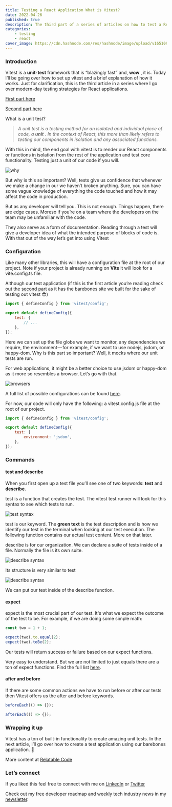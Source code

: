 ```yaml
---
title: Testing a React Application What is Vitest?
date: 2022-04-26
published: true
description: The third part of a series of articles on how to test a React Application. I go over how Vitest and its syntax work in the simplest terms.
categories:
    - testing
    - react
cover_image: https://cdn.hashnode.com/res/hashnode/image/upload/v1651098470347/9coA_akWr.png
---
```


### Introduction

Vitest is a **unit-test** framework that is “blazingly fast” and, **wow** , it is. Today I’ll be going over how to set up vitest and a brief explanation of how it works. Just for clarification, this is the third article in a series where I go over modern-day testing strategies for React applications.

[First part here](https://relatablecode.com/testing-a-react-application-the-modern-approach/)

[Second part here](https://relatablecode.com/testing-a-react-application-the-setup/)

What is a unit test?

> _A unit test is a testing method for an isolated and individual piece of code, a_ **_unit_** _. In the context of React, this more than likely refers to testing our components in isolation and any associated functions._

With this in mind, the end goal with vitest is to render our React components or functions in isolation from the rest of the application and test core functionality. Testing just a unit of our code if you will.

![why](https://cdn.hashnode.com/res/hashnode/image/upload/v1651084793796/zHNCvkjvF.gif)

But why is this so important? Well, tests give us confidence that whenever we make a change in our we haven’t broken anything. Sure, you can have some vague knowledge of everything the code touched and how it may affect the code in production.

But as any developer will tell you. This is not enough. Things happen, there are edge cases. Moreso if you’re on a team where the developers on the team may be unfamiliar with the code.

They also serve as a form of documentation. Reading through a test will give a developer idea of what the intended purpose of blocks of code is. With that out of the way let’s get into using Vitest

### Configuration

Like many other libraries, this will have a configuration file at the root of our project. Note if your project is already running on **Vite** it will look for a vite.config.ts file.

Although our test application (if this is the first article you’re reading check out the [second part](https://relatablecode.com/testing-a-react-application-the-setup/) as it has the barebones site we built for the sake of testing out vitest 😎)

```js
import { defineConfig } from 'vitest/config';

export default defineConfig({
	test: {
		// ...
	},
});
```

Here we can set up the file globs we want to monitor, any dependencies we require, the environment — for example, if we want to use nodejs, jsdom, or happy-dom. Why is this part so important? Well, it mocks where our unit tests are run.

For web applications, it might be a better choice to use jsdom or happy-dom as it more so resembles a browser. Let’s go with that.

![browsers](https://cdn.hashnode.com/res/hashnode/image/upload/v1651084795792/Ip3ltV8N7.jpeg)

A full list of possible configurations can be found [here](https://vitest.dev/config/).

For now, our code will only have the following: a vitest.config.js file at the root of our project.

```js
import { defineConfig } from 'vitest/config';

export default defineConfig({
	test: {
		environment: 'jsdom',
	},
});
```

### Commands

#### test and describe

When you first open up a test file you’ll see one of two keywords: **test** and **describe**.

test is a function that creates the test. The vitest test runner will look for this syntax to see which tests to run.

![test syntax](https://cdn.hashnode.com/res/hashnode/image/upload/v1651084799516/8TerPFQGI.png)

test is our keyword. The **green text** is the test description and is how we identify our test in the terminal when looking at our test execution. The following function contains our actual test content. More on that later.

describe is for our organization. We can declare a suite of tests inside of a file. Normally the file is its own suite.

![describe syntax](https://cdn.hashnode.com/res/hashnode/image/upload/v1651084800943/nuuNCxsIk.png)

Its structure is very similar to test

![describe syntax](https://cdn.hashnode.com/res/hashnode/image/upload/v1651084802342/gQAEt8Yym.png)

We can put our test inside of the describe function.

#### expect

expect is the most crucial part of our test. It's what we expect the outcome of the test to be. For example, if we are doing some simple math:

```js
const two = 1 + 1;

expect(two).to.equal(2);
expect(two).toBe(2);
```

Our tests will return success or failure based on our expect functions.

Very easy to understand. But we are not limited to just equals there are a ton of expect functions. Find the full list [here](https://vitest.dev/api/#expect).

#### after and before

If there are some common actions we have to run before or after our tests then Vitest offers us the after and before keywords.

```js
beforeEach(() => {});

afterEach(() => {});
```

### Wrapping it up

Vitest has a ton of built-in functionality to create amazing unit tests. In the next article, I’ll go over how to create a test application using our barebones application. 🚀

More content at [Relatable Code](https://relatablecode.com)

### Let’s connect

If you liked this feel free to connect with me on [LinkedIn](https://www.linkedin.com/in/relatablecode) or [Twitter](https://twitter.com/relatablecoder)

Check out my free developer roadmap and weekly tech industry news in my [newsletter](https://relatablecode.substack.com/).
